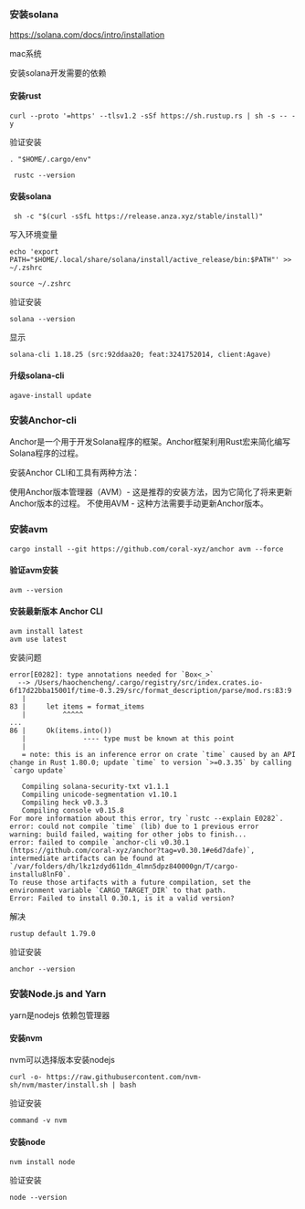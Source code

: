 ### 安装solana

https://solana.com/docs/intro/installation

mac系统

安装solana开发需要的依赖

#### 安装rust 

```
curl --proto '=https' --tlsv1.2 -sSf https://sh.rustup.rs | sh -s -- -y
```

验证安装

```
. "$HOME/.cargo/env"

 rustc --version
```



#### 安装solana

```
 sh -c "$(curl -sSfL https://release.anza.xyz/stable/install)"
```

写入环境变量

```
echo 'export PATH="$HOME/.local/share/solana/install/active_release/bin:$PATH"' >> ~/.zshrc
```



```
source ~/.zshrc
```

验证安装

```
solana --version
```

显示

```
solana-cli 1.18.25 (src:92ddaa20; feat:3241752014, client:Agave)
```

####	升级solana-cli

```
agave-install update
```



### 安装Anchor-cli

Anchor是一个用于开发Solana程序的框架。Anchor框架利用Rust宏来简化编写Solana程序的过程。

安装Anchor CLI和工具有两种方法：

使用Anchor版本管理器（AVM）- 这是推荐的安装方法，因为它简化了将来更新Anchor版本的过程。
不使用AVM - 这种方法需要手动更新Anchor版本。

### 安装avm

```
cargo install --git https://github.com/coral-xyz/anchor avm --force
```

#### 验证avm安装

```
avm --version
```

#### 安装最新版本 Anchor CLI 

```
avm install latest
avm use latest
```

安装问题

```
error[E0282]: type annotations needed for `Box<_>`
  --> /Users/haochencheng/.cargo/registry/src/index.crates.io-6f17d22bba15001f/time-0.3.29/src/format_description/parse/mod.rs:83:9
   |
83 |     let items = format_items
   |         ^^^^^
...
86 |     Ok(items.into())
   |              ---- type must be known at this point
   |
   = note: this is an inference error on crate `time` caused by an API change in Rust 1.80.0; update `time` to version `>=0.3.35` by calling `cargo update`

   Compiling solana-security-txt v1.1.1
   Compiling unicode-segmentation v1.10.1
   Compiling heck v0.3.3
   Compiling console v0.15.8
For more information about this error, try `rustc --explain E0282`.
error: could not compile `time` (lib) due to 1 previous error
warning: build failed, waiting for other jobs to finish...
error: failed to compile `anchor-cli v0.30.1 (https://github.com/coral-xyz/anchor?tag=v0.30.1#e6d7dafe)`, intermediate artifacts can be found at `/var/folders/dh/lkz1zdyd611dn_4lmn5dpz840000gn/T/cargo-installu8lnF0`.
To reuse those artifacts with a future compilation, set the environment variable `CARGO_TARGET_DIR` to that path.
Error: Failed to install 0.30.1, is it a valid version?
```

解决

```
rustup default 1.79.0
```



验证安装

```
anchor --version
```



###	安装Node.js and Yarn

yarn是nodejs 依赖包管理器

#### 安装nvm 

nvm可以选择版本安装nodejs

```
curl -o- https://raw.githubusercontent.com/nvm-sh/nvm/master/install.sh | bash
```

验证安装

```
command -v nvm
```



#### 安装node

```
nvm install node
```

验证安装

```
node --version
```









